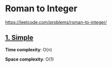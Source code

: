 #  Roman to Integer

https://leetcode.com/problems/roman-to-integer/

## [1. Simple ](des1)
**Time complexity**: O(n)

**Space complexity**: O(1)



